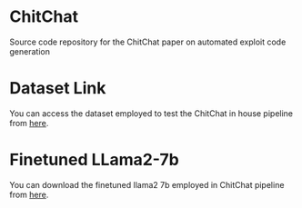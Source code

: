 # ChitChat
Source code repository for the ChitChat paper on automated exploit code generation

# Dataset Link
You can access the dataset employed to test the ChitChat in house pipeline from [here](https://huggingface.co/datasets/MarioVar/vulnerable-code_chitchat_doss1232).

# Finetuned LLama2-7b 
You can download the finetuned llama2 7b employed in ChitChat pipeline from [here](https://huggingface.co/MarioVar/llama2-7b-hf-finetuned-chitchat).
